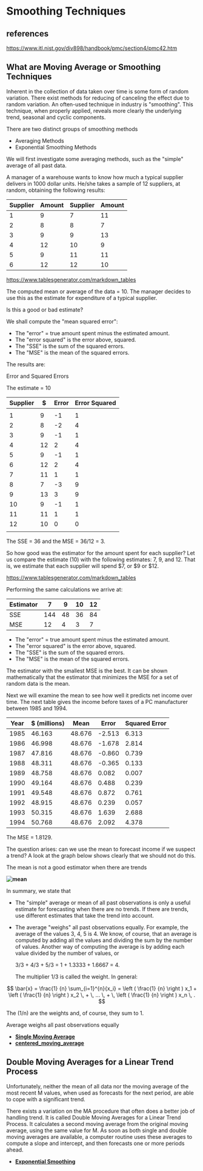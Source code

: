 # Smoothing Techniques

## references

<https://www.itl.nist.gov/div898/handbook/pmc/section4/pmc42.htm>

## What are Moving Average or Smoothing Techniques

Inherent in the collection of data taken over time is some form of random variation. There exist methods for reducing of canceling the effect due to random variation. An often-used technique in industry is "smoothing". This technique, when properly applied, reveals more clearly the underlying trend, seasonal and cyclic components.

There are two distinct groups of smoothing methods

- Averaging Methods
- Exponential Smoothing Methods

We will first investigate some averaging methods, such as the "simple" average of all past data.

A manager of a warehouse wants to know how much a typical supplier delivers in 1000 dollar units. He/she takes a sample of 12 suppliers, at random, obtaining the following results:

| Supplier | Amount | Supplier | Amount |
|----------|--------|----------|--------|
| 1        | 9      | 7        | 11     |
| 2        | 8      | 8        | 7      |
| 3        | 9      | 9        | 13     |
| 4        | 12     | 10       | 9      |
| 5        | 9      | 11       | 11     |
| 6        | 12     | 12       | 10     |

<https://www.tablesgenerator.com/markdown_tables>

The computed mean or average of the data = 10. The manager decides to use this as the estimate for expenditure of a typical supplier.

Is this a good or bad estimate?

We shall compute the "mean squared error":

- The "error" = true amount spent minus the estimated amount.
- The "error squared" is the error above, squared.
- The "SSE" is the sum of the squared errors.
- The "MSE" is the mean of the squared errors.

The results are:

Error and Squared Errors

The estimate = 10

| Supplier | $  | Error | Error Squared |
|----------|----|-------|---------------|
|          |    |       |               |
| 1        | 9  | -1    | 1             |
| 2        | 8  | -2    | 4             |
| 3        | 9  | -1    | 1             |
| 4        | 12 | 2     | 4             |
| 5        | 9  | -1    | 1             |
| 6        | 12 | 2     | 4             |
| 7        | 11 | 1     | 1             |
| 8        | 7  | -3    | 9             |
| 9        | 13 | 3     | 9             |
| 10       | 9  | -1    | 1             |
| 11       | 11 | 1     | 1             |
| 12       | 10 | 0     | 0             |
|          |    |       |               |

The SSE = 36 and the MSE = 36/12 = 3.

So how good was the estimator for the amount spent for each supplier? Let us compare the estimate (10) with the following estimates: 7, 9, and 12. That is, we estimate that each supplier will spend $7, or $9 or $12.

<https://www.tablesgenerator.com/markdown_tables>

Performing the same calculations we arrive at:

| Estimator | 7   | 9  | 10 | 12 |
|-----------|-----|----|----|----|
| SSE       | 144 | 48 | 36 | 84 |
| MSE       | 12  | 4  | 3  | 7  |

- The "error" = true amount spent minus the estimated amount.
- The "error squared" is the error above, squared.
- The "SSE" is the sum of the squared errors.
- The "MSE" is the mean of the squared errors.

The estimator with the smallest MSE is the best. It can be shown mathematically that the estimator that minimizes the MSE for a set of random data is the mean.

Next we will examine the mean to see how well it predicts net income over time.
The next table gives the income before taxes of a PC manufacturer between 1985 and 1994.

| Year | $ (millions) | Mean   | Error  | Squared Error |
|------|--------------|--------|--------|---------------|
| 1985 | 46.163       | 48.676 | -2.513 | 6.313         |
| 1986 | 46.998       | 48.676 | -1.678 | 2.814         |
| 1987 | 47.816       | 48.676 | -0.860 | 0.739         |
| 1988 | 48.311       | 48.676 | -0.365 | 0.133         |
| 1989 | 48.758       | 48.676 | 0.082  | 0.007         |
| 1990 | 49.164       | 48.676 | 0.488  | 0.239         |
| 1991 | 49.548       | 48.676 | 0.872  | 0.761         |
| 1992 | 48.915       | 48.676 | 0.239  | 0.057         |
| 1993 | 50.315       | 48.676 | 1.639  | 2.688         |
| 1994 | 50.768       | 48.676 | 2.092  | 4.378         |

The MSE = 1.8129.

The question arises: can we use the mean to forecast income if we suspect a trend? A look at the graph below shows clearly that we should not do this.

The mean is not a good estimator when there are trends

**![mean](https://www.itl.nist.gov/div898/handbook/pmc/section4/gifs/tseries1.gif)**

In summary, we state that

- The "simple" average or mean of all past observations is only a useful estimate for forecasting when there are no trends. If there are trends, use different estimates that take the trend into account.

- The average "weighs" all past observations equally. For example, the average of the values 3, 4, 5 is 4. We know, of course, that an average is computed by adding all the values and dividing the sum by the number of values. Another way of computing the average is by adding each value divided by the number of values, or

    3/3 + 4/3 + 5/3 = 1 + 1.3333 + 1.6667 = 4.

    The multiplier 1/3 is called the weight. In general:

$$
\bar{x} = \frac{1} {n} \sum_{i=1}^{n}{x_i} =
        \left ( \frac{1} {n} \right ) x_1 + \left ( \frac{1} {n} \right )
        x_2 \, + \, ... \, + \, \left ( \frac{1} {n} \right ) x_n \, .
$$

The (1/n) are the weights and, of course, they sum to 1.

Average weighs all past observations equally

- **[Single Moving Average](./single_moving_average.md)**
- **[centered_moving_average](./centered_moving_average.md)**

## Double Moving Averages for a Linear Trend Process

Unfortunately, neither the mean of all data nor the moving average of the most recent M values, when used as forecasts for the next period, are able to cope with a significant trend.

There exists a variation on the MA procedure that often does a better job of handling trend. It is called Double Moving Averages for a  Linear Trend Process. It calculates a second moving average from the original moving average, using the same value for M. As soon as both single and double moving averages are available, a computer routine uses these averages to compute a slope and intercept, and then forecasts one or more periods ahead.

- **[Exponential Smoothing](./exponential_smoothing.md)**
